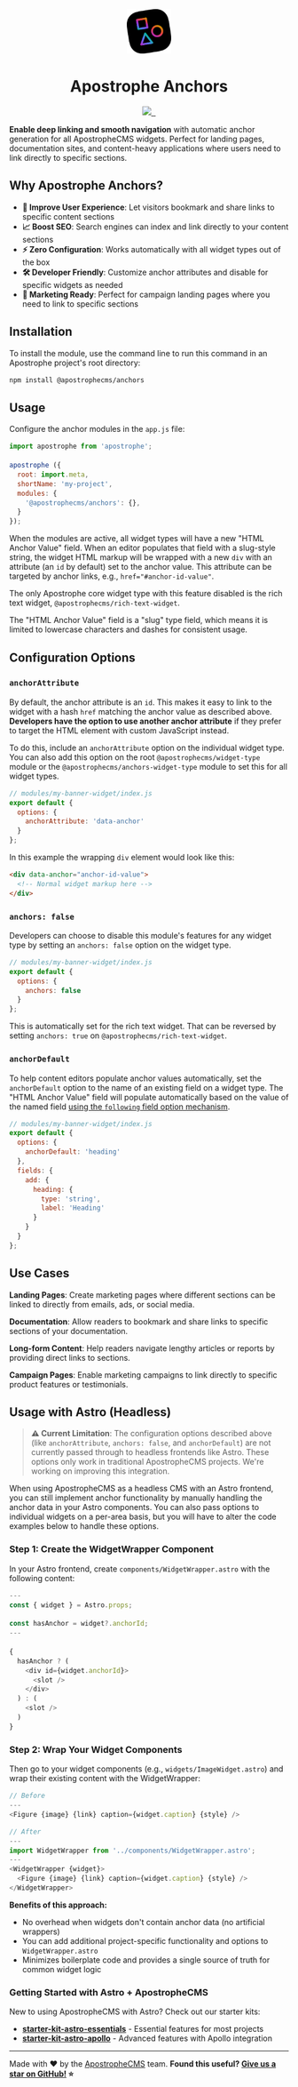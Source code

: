 <div align="center">
  <img src="https://raw.githubusercontent.com/apostrophecms/apostrophe/main/logo.svg" alt="ApostropheCMS logo" width="80" height="80" />

  <h1>Apostrophe Anchors</h1>

  <p>
    <a aria-label="Apostrophe logo" href="https://v3.docs.apostrophecms.org">
      <img src="https://img.shields.io/badge/MADE%20FOR%20ApostropheCMS-000000.svg?style=for-the-badge&logo=Apostrophe&labelColor=6516dd">
    </a>
    <a aria-label="Join the community on Discord" href="http://chat.apostrophecms.org">
      <img alt="" src="https://img.shields.io/discord/517772094482677790?color=5865f2&label=Join%20the%20Discord&logo=discord&logoColor=fff&labelColor=000&style=for-the-badge&logoWidth=20" />
    </a>
    <a aria-label="License" href="https://github.com/apostrophecms/anchors/blob/main/LICENSE.md">
      <img alt="" src="https://img.shields.io/static/v1?style=for-the-badge&labelColor=000000&label=License&message=MIT&color=3DA639" />
    </a>
  </p>
</div>

**Enable deep linking and smooth navigation** with automatic anchor generation for all ApostropheCMS widgets. Perfect for landing pages, documentation sites, and content-heavy applications where users need to link directly to specific sections.

## Why Apostrophe Anchors?

- **🎯 Improve User Experience**: Let visitors bookmark and share links to specific content sections
- **📈 Boost SEO**: Search engines can index and link directly to your content sections
- **⚡ Zero Configuration**: Works automatically with all widget types out of the box
- **🛠️ Developer Friendly**: Customize anchor attributes and disable for specific widgets as needed
- **🔗 Marketing Ready**: Perfect for campaign landing pages where you need to link to specific sections

## Installation

To install the module, use the command line to run this command in an Apostrophe project's root directory:

```bash
npm install @apostrophecms/anchors
```

## Usage

Configure the anchor modules in the `app.js` file:

```javascript
import apostrophe from 'apostrophe';

apostrophe ({
  root: import.meta,
  shortName: 'my-project',
  modules: {
    '@apostrophecms/anchors': {},
  }
});
```

When the modules are active, all widget types will have a new "HTML Anchor Value" field. When an editor populates that field with a slug-style string, the widget HTML markup will be wrapped with a new `div` with an attribute (an `id` by default) set to the anchor value. This attribute can be targeted by anchor links, e.g., `href="#anchor-id-value"`.

The only Apostrophe core widget type with this feature disabled is the rich text widget, `@apostrophecms/rich-text-widget`.

The "HTML Anchor Value" field is a "slug" type field, which means it is limited to lowercase characters and dashes for consistent usage.

## Configuration Options

### `anchorAttribute`

By default, the anchor attribute is an `id`. This makes it easy to link to the widget with a hash `href` matching the anchor value as described above. **Developers have the option to use another anchor attribute** if they prefer to target the HTML element with custom JavaScript instead.

To do this, include an `anchorAttribute` option on the individual widget type. You can also add this option on the root `@apostrophecms/widget-type` module or the `@apostrophecms/anchors-widget-type` module to set this for all widget types.

```javascript
// modules/my-banner-widget/index.js
export default {
  options: {
    anchorAttribute: 'data-anchor'
  }
};
```

In this example the wrapping `div` element would look like this:

```html
<div data-anchor="anchor-id-value">
  <!-- Normal widget markup here -->
</div>
```

### `anchors: false`

Developers can choose to disable this module's features for any widget type by setting an `anchors: false` option on the widget type.

```javascript
// modules/my-banner-widget/index.js
export default {
  options: {
    anchors: false
  }
};
```

This is automatically set for the rich text widget. That can be reversed by setting `anchors: true` on `@apostrophecms/rich-text-widget`.

### `anchorDefault`

To help content editors populate anchor values automatically, set the `anchorDefault` option to the name of an existing field on a widget type. The "HTML Anchor Value" field will populate automatically based on the value of the named field [using the `following` field option mechanism](https://docs.apostrophecms.org/reference/field-types/slug.html#optional).

```javascript
// modules/my-banner-widget/index.js
export default {
  options: {
    anchorDefault: 'heading'
  },
  fields: {
    add: {
      heading: {
        type: 'string',
        label: 'Heading'
      }
    }
  }
};
```

## Use Cases

**Landing Pages**: Create marketing pages where different sections can be linked to directly from emails, ads, or social media.

**Documentation**: Allow readers to bookmark and share links to specific sections of your documentation.

**Long-form Content**: Help readers navigate lengthy articles or reports by providing direct links to sections.

**Campaign Pages**: Enable marketing campaigns to link directly to specific product features or testimonials.

## Usage with Astro (Headless)

> **⚠️ Current Limitation**: The configuration options described above (like `anchorAttribute`, `anchors: false`, and `anchorDefault`) are not currently passed through to headless frontends like Astro. These options only work in traditional ApostropheCMS projects. We're working on improving this integration.

When using ApostropheCMS as a headless CMS with an Astro frontend, you can still implement anchor functionality by manually handling the anchor data in your Astro components. You can also pass options to individual widgets on a per-area basis, but you will have to alter the code examples below to handle these options.

### Step 1: Create the WidgetWrapper Component

In your Astro frontend, create `components/WidgetWrapper.astro` with the following content:

```javascript
---
const { widget } = Astro.props;

const hasAnchor = widget?.anchorId;
---

{
  hasAnchor ? (
    <div id={widget.anchorId}>
      <slot />
    </div>
  ) : (
    <slot />
  )
}
```

### Step 2: Wrap Your Widget Components

Then go to your widget components (e.g., `widgets/ImageWidget.astro`) and wrap their existing content with the WidgetWrapper:

```javascript
// Before
---
<Figure {image} {link} caption={widget.caption} {style} />
```

```javascript
// After
---
import WidgetWrapper from '../components/WidgetWrapper.astro';
---
<WidgetWrapper {widget}>
  <Figure {image} {link} caption={widget.caption} {style} />
</WidgetWrapper>
```

**Benefits of this approach:**
- No overhead when widgets don't contain anchor data (no artificial wrappers)
- You can add additional project-specific functionality and options to `WidgetWrapper.astro`
- Minimizes boilerplate code and provides a single source of truth for common widget logic

### Getting Started with Astro + ApostropheCMS

New to using ApostropheCMS with Astro? Check out our starter kits:
- **[starter-kit-astro-essentials](https://github.com/apostrophecms/starter-kit-astro-essentials)** - Essential features for most projects
- **[starter-kit-astro-apollo](https://github.com/apostrophecms/starter-kit-astro-apollo)** - Advanced features with Apollo integration

---

<div>
  <p>Made with ❤️ by the <a href="https://apostrophecms.com">ApostropheCMS</a> team. <strong>Found this useful? <a href="https://github.com/apostrophecms/anchors">Give us a star on GitHub!</a> ⭐</strong>
  </p>
</div>